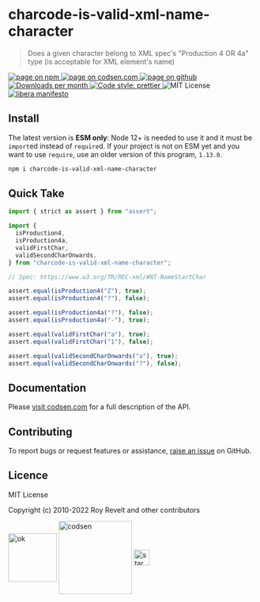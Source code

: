 # charcode-is-valid-xml-name-character

> Does a given character belong to XML spec's "Production 4 OR 4a" type (is acceptable for XML element's name)

<div class="package-badges">
  <a href="https://www.npmjs.com/package/charcode-is-valid-xml-name-character" rel="nofollow noreferrer noopener">
    <img src="https://img.shields.io/badge/-npm-blue?style=flat-square" alt="page on npm">
  </a>
  <a href="https://codsen.com/os/charcode-is-valid-xml-name-character" rel="nofollow noreferrer noopener">
    <img src="https://img.shields.io/badge/-codsen-blue?style=flat-square" alt="page on codsen.com">
  </a>
  <a href="https://github.com/codsen/codsen/tree/main/packages/charcode-is-valid-xml-name-character" rel="nofollow noreferrer noopener">
    <img src="https://img.shields.io/badge/-github-blue?style=flat-square" alt="page on github">
  </a>
  <a href="https://npmcharts.com/compare/charcode-is-valid-xml-name-character?interval=30" rel="nofollow noreferrer noopener" target="_blank">
    <img src="https://img.shields.io/npm/dm/charcode-is-valid-xml-name-character.svg?style=flat-square" alt="Downloads per month">
  </a>
  <a href="https://prettier.io" rel="nofollow noreferrer noopener" target="_blank">
    <img src="https://img.shields.io/badge/code_style-prettier-brightgreen.svg?style=flat-square" alt="Code style: prettier">
  </a>
  <img src="https://img.shields.io/badge/licence-MIT-brightgreen.svg?style=flat-square" alt="MIT License">
  <a href="https://liberamanifesto.com" rel="nofollow noreferrer noopener" target="_blank">
    <img src="https://img.shields.io/badge/libera-manifesto-lightgrey.svg?style=flat-square" alt="libera manifesto">
  </a>
</div>

## Install

The latest version is **ESM only**: Node 12+ is needed to use it and it must be `import`ed instead of `require`d. If your project is not on ESM yet and you want to use `require`, use an older version of this program, `1.13.0`.

```bash
npm i charcode-is-valid-xml-name-character
```

## Quick Take

```js
import { strict as assert } from "assert";

import {
  isProduction4,
  isProduction4a,
  validFirstChar,
  validSecondCharOnwards,
} from "charcode-is-valid-xml-name-character";

// Spec: https://www.w3.org/TR/REC-xml/#NT-NameStartChar

assert.equal(isProduction4("Z"), true);
assert.equal(isProduction4("?"), false);

assert.equal(isProduction4a("?"), false);
assert.equal(isProduction4a("-"), true);

assert.equal(validFirstChar("a"), true);
assert.equal(validFirstChar("1"), false);

assert.equal(validSecondCharOnwards("a"), true);
assert.equal(validSecondCharOnwards("?"), false);
```

## Documentation

Please [visit codsen.com](https://codsen.com/os/charcode-is-valid-xml-name-character/) for a full description of the API.

## Contributing

To report bugs or request features or assistance, [raise an issue](https://github.com/codsen/codsen/issues/new/choose) on GitHub.

## Licence

MIT License

Copyright (c) 2010-2022 Roy Revelt and other contributors


<img src="https://codsen.com/images/png-codsen-ok.png" width="98" alt="ok" align="center"> <img src="https://codsen.com/images/png-codsen-1.png" width="148" alt="codsen" align="center"> <img src="https://codsen.com/images/png-codsen-star-small.png" width="32" alt="star" align="center">

